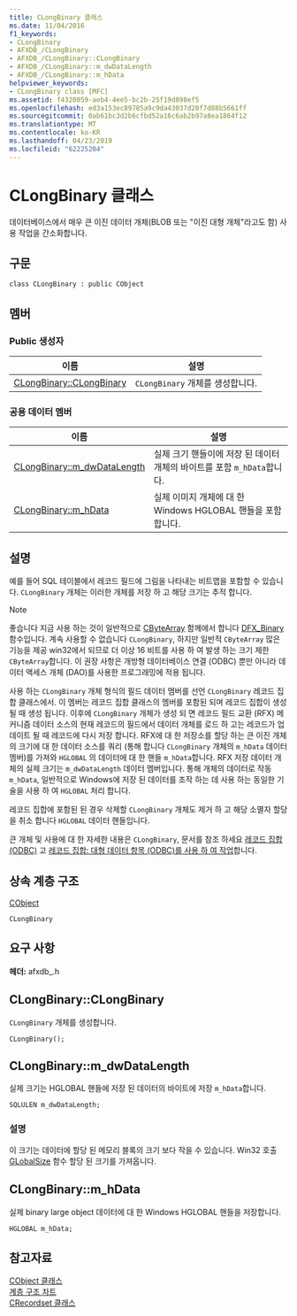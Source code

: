 ```yaml
---
title: CLongBinary 클래스
ms.date: 11/04/2016
f1_keywords:
- CLongBinary
- AFXDB_/CLongBinary
- AFXDB_/CLongBinary::CLongBinary
- AFXDB_/CLongBinary::m_dwDataLength
- AFXDB_/CLongBinary::m_hData
helpviewer_keywords:
- CLongBinary class [MFC]
ms.assetid: f4320059-aeb4-4ee5-bc2b-25f19d898ef5
ms.openlocfilehash: ed3a153ec89785a9c9da43037d20f7d88b5661ff
ms.sourcegitcommit: 0ab61bc3d2b6cfbd52a16c6ab2b97a8ea1864f12
ms.translationtype: MT
ms.contentlocale: ko-KR
ms.lasthandoff: 04/23/2019
ms.locfileid: "62225204"
---
```

# <a name="clongbinary-class"></a>CLongBinary 클래스

데이터베이스에서 매우 큰 이진 데이터 개체(BLOB 또는 "이진 대형 개체"라고도 함) 사용 작업을 간소화합니다.

## <a name="syntax"></a>구문

```
class CLongBinary : public CObject
```

## <a name="members"></a>멤버

### <a name="public-constructors"></a>Public 생성자

|이름|설명|
|----------|-----------------|
|[CLongBinary::CLongBinary](#clongbinary)|`CLongBinary` 개체를 생성합니다.|

### <a name="public-data-members"></a>공용 데이터 멤버

|이름|설명|
|----------|-----------------|
|[CLongBinary::m_dwDataLength](#m_dwdatalength)|실제 크기 핸들이에 저장 된 데이터 개체의 바이트를 포함 `m_hData`합니다.|
|[CLongBinary::m_hData](#m_hdata)|실제 이미지 개체에 대 한 Windows HGLOBAL 핸들을 포함합니다.|

## <a name="remarks"></a>설명

예를 들어 SQL 테이블에서 레코드 필드에 그림을 나타내는 비트맵을 포함할 수 있습니다. `CLongBinary` 개체는 이러한 개체를 저장 하 고 해당 크기는 추적 합니다.

> [!NOTE]
>  좋습니다 지금 사용 하는 것이 일반적으로 [CByteArray](../../mfc/reference/cbytearray-class.md) 함께에서 합니다 [DFX_Binary](record-field-exchange-functions.md#dfx_binary) 함수입니다. 계속 사용할 수 없습니다 `CLongBinary`, 하지만 일반적 `CByteArray` 많은 기능을 제공 win32에서 되므로 더 이상 16 비트를 사용 하 여 발생 하는 크기 제한 `CByteArray`합니다. 이 권장 사항은 개방형 데이터베이스 연결 (ODBC) 뿐만 아니라 데이터 액세스 개체 (DAO)를 사용한 프로그래밍에 적용 됩니다.

사용 하는 `CLongBinary` 개체 형식의 필드 데이터 멤버를 선언 `CLongBinary` 레코드 집합 클래스에서. 이 멤버는 레코드 집합 클래스의 멤버를 포함된 되며 레코드 집합이 생성 될 때 생성 됩니다. 이후에 `CLongBinary` 개체가 생성 되 면 레코드 필드 교환 (RFX) 메커니즘 데이터 소스의 현재 레코드의 필드에서 데이터 개체를 로드 하 고는 레코드가 업데이트 될 때 레코드에 다시 저장 합니다. RFX에 대 한 저장소를 할당 하는 큰 이진 개체의 크기에 대 한 데이터 소스를 쿼리 (통해 합니다 `CLongBinary` 개체의 `m_hData` 데이터 멤버)를 가져와 `HGLOBAL` 의 데이터에 대 한 핸들 `m_hData`합니다. RFX 저장 데이터 개체의 실제 크기는 `m_dwDataLength` 데이터 멤버입니다. 통해 개체의 데이터로 작동 `m_hData`, 일반적으로 Windows에 저장 된 데이터를 조작 하는 데 사용 하는 동일한 기술을 사용 하 여 `HGLOBAL` 처리 합니다.

레코드 집합에 포함된 된 경우 삭제할 `CLongBinary` 개체도 제거 하 고 해당 소멸자 할당을 취소 합니다 `HGLOBAL` 데이터 핸들입니다.

큰 개체 및 사용에 대 한 자세한 내용은 `CLongBinary`, 문서를 참조 하세요 [레코드 집합 (ODBC)](../../data/odbc/recordset-odbc.md) 고 [레코드 집합: 대형 데이터 항목 (ODBC)를 사용 하 여 작업](../../data/odbc/recordset-working-with-large-data-items-odbc.md)합니다.

## <a name="inheritance-hierarchy"></a>상속 계층 구조

[CObject](../../mfc/reference/cobject-class.md)

`CLongBinary`

## <a name="requirements"></a>요구 사항

**헤더:** afxdb_.h

##  <a name="clongbinary"></a>  CLongBinary::CLongBinary

`CLongBinary` 개체를 생성합니다.

```
CLongBinary();
```

##  <a name="m_dwdatalength"></a>  CLongBinary::m_dwDataLength

실제 크기는 HGLOBAL 핸들에 저장 된 데이터의 바이트에 저장 `m_hData`합니다.

```
SQLULEN m_dwDataLength;
```

### <a name="remarks"></a>설명

이 크기는 데이터에 할당 된 메모리 블록의 크기 보다 작을 수 있습니다. Win32 호출 [GLobalSize](/windows/desktop/api/winbase/nf-winbase-globalsize) 함수 할당 된 크기를 가져옵니다.

##  <a name="m_hdata"></a>  CLongBinary::m_hData

실제 binary large object 데이터에 대 한 Windows HGLOBAL 핸들을 저장합니다.

```
HGLOBAL m_hData;
```

## <a name="see-also"></a>참고자료

[CObject 클래스](../../mfc/reference/cobject-class.md)<br/>
[계층 구조 차트](../../mfc/hierarchy-chart.md)<br/>
[CRecordset 클래스](../../mfc/reference/crecordset-class.md)

